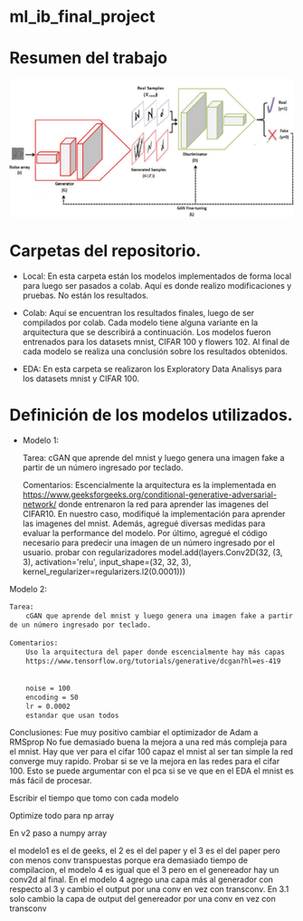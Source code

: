 # ml_ib_final_project

# Resumen del trabajo

![alt text width="200" height="200"](image.png)


# Carpetas del repositorio. 

- Local: En esta carpeta están los modelos implementados de forma local para luego ser pasados a colab. Aquí es donde realizo modificaciones y pruebas. No están los resultados.

- Colab: Aquí se encuentran los resultados finales, luego de ser compilados por colab. Cada modelo tiene alguna variante en la arquitectura que se describirá a continuación. Los modelos fueron entrenados para los datasets mnist, CIFAR 100 y flowers 102. Al final de cada modelo se realiza una conclusión sobre los resultados obtenidos. 

- EDA: En esta carpeta se realizaron los Exploratory Data Analisys para los datasets mnist y CIFAR 100.

# Definición de los modelos utilizados.

- Modelo 1: 
 
    Tarea:
        cGAN que aprende del mnist y luego genera una imagen fake a partir de un número ingresado por teclado.


    Comentarios:
        Escencialmente la arquitectura es la implementada en https://www.geeksforgeeks.org/conditional-generative-adversarial-network/ donde entrenaron la red para aprender las imagenes del CIFAR10. En nuestro caso, modifiqué la implementación para aprender las imagenes del mnist. Además, agregué diversas medidas para evaluar la performance del modelo. Por último, agregué el código necesario para predecir una imagen de un número ingresado por el usuario.
    probar con regularizadores 
    model.add(layers.Conv2D(32, (3, 3), activation='relu', input_shape=(32, 32, 3), kernel_regularizer=regularizers.l2(0.0001)))

Modelo 2: 

    Tarea:
        cGAN que aprende del mnist y luego genera una imagen fake a partir de un número ingresado por teclado.

    Comentarios:
        Uso la arquitectura del paper donde escencialmente hay más capas 
        https://www.tensorflow.org/tutorials/generative/dcgan?hl=es-419

        
        noise = 100 
        encoding = 50 
        lr = 0.0002 
        estandar que usan todos

Conclusiones:
Fue muy positivo cambiar el optimizador de Adam a RMSprop 
No fue demasiado buena la mejora a una red más compleja para el mnist. Hay que ver para el cifar 100 capaz el mnist al ser tan simple la red converge muy rapido. Probar si se ve la mejora en las redes para el cifar 100. Esto se puede argumentar con el pca si se ve que en el EDA el mnist es más fácil de procesar.

Escribir el tiempo que tomo con cada modelo

Optimize todo para np array

En v2 paso a numpy array

el modelo1 es el de geeks, el 2 es el del paper y el 3 es el del paper pero con menos conv transpuestas porque era demasiado tiempo de compilacion, el modelo 4 es igual que el 3 pero en el genereador hay un conv2d al final. En el modelo 4 agrego una capa más al generador con respecto al 3 y cambio el output por una conv en vez con transconv. En 3.1 solo cambio la capa de output del genereador  por una conv en vez con transconv